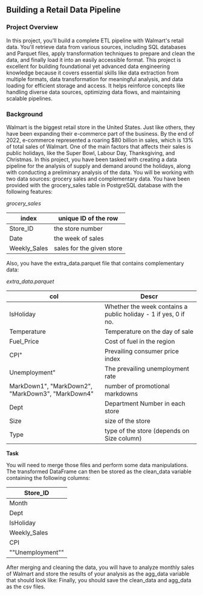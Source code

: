 ## Building a Retail Data Pipeline

### Project Overview
In this project, you'll build a complete ETL pipeline with Walmart's retail data. 
You'll retrieve data from various sources, including SQL databases and Parquet files, apply transformation techniques to prepare and clean the data, and finally load it into an easily accessible format.
This project is excellent for building foundational yet advanced data engineering knowledge because it covers essential skills like data extraction 
from multiple formats, data transformation for meaningful analysis, and data loading for efficient storage and access. 
It helps reinforce concepts like handling diverse data sources, optimizing data flows, and maintaining scalable pipelines.

### Background
Walmart is the biggest retail store in the United States. Just like others, they have been expanding their e-commerce part of the business. 
By the end of 2022, e-commerce represented a roaring $80 billion in sales, which is 13% of total sales of Walmart. One of the main factors that affects their sales is public holidays, like the Super Bowl, Labour Day, Thanksgiving, and Christmas.
In this project, you have been tasked with creating a data pipeline for the analysis of supply and demand around the holidays, along with conducting a preliminary analysis of the data. 
You will be working with two data sources: grocery sales and complementary data. You have been provided with the grocery_sales table in PostgreSQL database with the following features:

*grocery_sales*


| index |  unique ID of the row |
|----| -----|
| Store_ID |  the store number |
| Date | the week of sales |
| Weekly_Sales | sales for the given store |

Also, you have the extra_data.parquet file that contains complementary data:

*extra_data.parquet*

|col | Descr |
|---|---|
| IsHoliday | Whether the week contains a public holiday - 1 if yes, 0 if no. |
| Temperature | Temperature on the day of sale|
| Fuel_Price | Cost of fuel in the region|
| CPI" | Prevailing consumer price index|
| Unemployment" | The prevailing unemployment rate|
| MarkDown1", "MarkDown2", "MarkDown3", "MarkDown4" | number of promotional markdowns|
| Dept | Department Number in each store|
| Size | size of the store | 
| Type |  type of the store (depends on Size column) | 

**Task**

You will need to merge those files and perform some data manipulations. 
The transformed DataFrame can then be stored as the clean_data variable containing the following columns:

| Store_ID |
|----|
| Month |
| Dept |
| IsHoliday |
| Weekly_Sales |
| CPI |
| ""Unemployment"" |

After merging and cleaning the data, you will have to analyze monthly sales of Walmart and store the results of your analysis as the agg_data variable that should look like:
Finally, you should save the clean_data and agg_data as the csv files.
